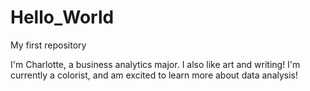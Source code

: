 # Hello_World
My first repository

I'm Charlotte, a business analytics major. I also like art and writing!
I'm currently a colorist, and am excited to learn more about data analysis!
